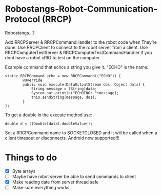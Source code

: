 Robostangs-Robot-Communication-Protocol (RRCP)
=======================================

Robostangs...?

Add RRCPServer & RRCPCommandHandler to the robot code when They’re done.
Use RRCPClient to connect to the robot server from a client.
Use RRCPComputerTestServer & RRCPComputerTestCommandHandler if you dont have a robot cRIO to test on the computer.

Example command that echos a string you give it. "ECHO" is the name:
```
static RRCPCommand echo = new RRCPCommand(("ECHO")) {
        @Override
        public void execute(DataOutputStream dos, Object data) {
            String message = (String)data;
            System.out.println("ECHOING: "+message);
            this.sendString(message, dos);
        }
};
```
To get a double in the execute method use: 
```
double d = ((Double)data).doubleValue();
```
Set a RRCPCommand name to SOCKETCLOSED and it will be called when a client timesout or disconnects.
Android now supported!!!

Things to do
=======================================
- [x] Byte arrays
- [ ] Maybe have robot server be able to send commands to client
- [x] Make reading date from server thread safe
- [ ] Make sure everything works
